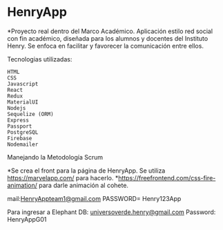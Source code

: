 # HenryApp

*Proyecto real dentro del Marco Académico. 
Aplicación estilo red social con fin académico, diseñada para los alumnos y docentes del Instituto Henry. Se enfoca en facilitar y favorecer la comunicación entre ellos. 

Tecnologias utilizadas:

	HTML
	CSS
	Javascript
	React
	Redux
	MaterialUI
	Nodejs
	Sequelize (ORM)
	Express
	Passport
	PostgreSQL
	Firebase
	Nodemailer
	


Manejando la Metodología Scrum



*Se crea el front para la página de HenryApp. Se utiliza https://marvelapp.com/ para hacerlo.
*https://freefrontend.com/css-fire-animation/ para darle animación al cohete.


mail:HenryAppteam1@gmail.com
PASSWORD= Henry123App

Para ingresar a Elephant DB:
universoverde.henry@gmail.com 
Password: HenryAppG01
